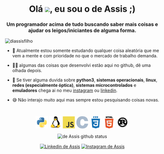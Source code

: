 <h1 align="center">Olá <img src="https://raw.githubusercontent.com/kaueMarques/kaueMarques/master/hi.gif" width="30px">, eu sou o de Assis ;)</h1>
<h3 align="center">Um programador acima de tudo buscando saber mais coisas e ajudar os leigos/iniciantes de alguma forma.</h3>
<p align="left"> <img src="https://komarev.com/ghpvc/?username=diassisfilho" alt="diassisfilho" /> </p>

- 🔭 Atualmente estou somente estudando qualquer coisa aleatória que me vem a mente e com prioridade no que o mercado de trabalho demanda.

- 👨‍💻 algumas das coisas que desenvolvi estão aqui no github, dê uma olhada depois.

- 💬 Se tiver alguma duvida sobre **python3**, **sistemas operacionais**, **linux**, **redes (especialmente óptica)**, **sistemas microcontrolados** e **emuladores** chega ai no meu [instagram](https://instagram.com/deassisfilhu) ou [linkedin](https://www.linkedin.com/in/de-assis-filho-88ba651a3).

- 😅 Não interajo muito aqui mas sempre estou pesquisando coisas novas.


<br />
<p align="center">
<img src="https://raw.githubusercontent.com/devicons/devicon/master/icons/python/python-original.svg" alt="python" width="40" height="40"/>
<img src="https://raw.githubusercontent.com/devicons/devicon/master/icons/linux/linux-original.svg" alt="linux" width="40" height="40"/>
<img src="https://raw.githubusercontent.com/devicons/devicon/master/icons/javascript/javascript-original.svg" alt="javascript" width="40" height="40"/>
<img src="https://raw.githubusercontent.com/devicons/devicon/master/icons/c/c-original.svg" alt="c" width="40" height="40"/>
<img src="https://raw.githubusercontent.com/devicons/devicon/master/icons/css3/css3-plain-wordmark.svg" alt="css3"  width="40" height="40"/>
<img src="https://raw.githubusercontent.com/devicons/devicon/master/icons/html5/html5-original-wordmark.svg" alt="html5"  width="40" height="40"/>
<img src="https://raw.githubusercontent.com/devicons/devicon/master/icons/rust/rust-plain.svg" alt="rust" width="40" height="40"/>
</p>

<p align="center">
<img src="https://github-readme-stats.vercel.app/api?username=diassisfilho&show_icons=true" alt="de Assis github status"/> 
</p>

<p align="center">
<a href="https://www.linkedin.com/in/de-assis-filho-88ba651a3" target="blank"><img align="center" src="https://cdn.jsdelivr.net/npm/simple-icons@3.0.1/icons/linkedin.svg" alt="Linkedin de Assis" height="30" width="30" /></a>
<a href="https://instagram.com/deassisfilhu" target="blank"><img align="center" src="https://cdn.jsdelivr.net/npm/simple-icons@3.0.1/icons/instagram.svg" alt="Instagram de Assis" height="30" width="30" /></a>
</p>
